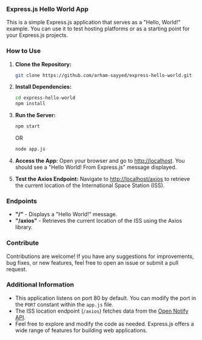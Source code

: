 ### Express.js Hello World App

This is a simple Express.js application that serves as a "Hello, World!" example. You can use it to test hosting platforms or as a starting point for your Express.js projects.

### How to Use

1. **Clone the Repository:**
   ```bash
   git clone https://github.com/arham-sayyed/express-hello-world.git
   ```

2. **Install Dependencies:**
   ```bash
   cd express-hello-world
   npm install
   ```

3. **Run the Server:**
   ```bash
   npm start
   ```
   OR 
   ```bash
   node app.js
   ```

4. **Access the App:**
   Open your browser and go to [http://localhost](http://localhost). You should see a "Hello World! From Express.js" message displayed.

5. **Test the Axios Endpoint:**
   Navigate to [http://localhost/axios](http://localhost/axios) to retrieve the current location of the International Space Station (ISS).

### Endpoints

- **"/"** - Displays a "Hello World!" message.
- **"/axios"** - Retrieves the current location of the ISS using the Axios library.

### Contribute

Contributions are welcome! If you have any suggestions for improvements, bug fixes, or new features, feel free to open an issue or submit a pull request.

### Additional Information

- This application listens on port 80 by default. You can modify the port in the `PORT` constant within the `app.js` file.
- The ISS location endpoint (`/axios`) fetches data from the [Open Notify API](http://api.open-notify.org/iss-now.json).
- Feel free to explore and modify the code as needed. Express.js offers a wide range of features for building web applications.
